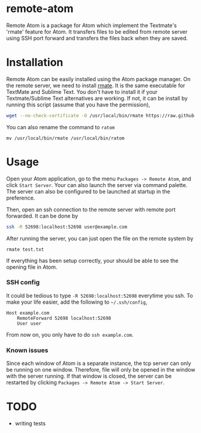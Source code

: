 # remote-atom

Remote Atom is a package for Atom which implement the Textmate's 'rmate'
feature for Atom. It transfers files to be edited from remote server using SSH
port forward and transfers the files back when they are saved.

# Installation
Remote Atom can be easily installed using the Atom package manager. On the
remote server, we need to install [rmate](https://github.com/aurora/rmate). It
is the same executable for TextMate and Sublime Text. You don't have to
install it if your Textmate/Sublime Text alternatives are working. If not, it
can be install by running this script (assume that you have the permission),

```bash
wget --no-check-certificate -O /usr/local/bin/rmate https://raw.github.com/aurora/rmate/master/rmate
```

You can also rename the command to `ratom`

```
mv /usr/local/bin/rmate /usr/local/bin/ratom
```

# Usage

Open your Atom application, go to the menu `Packages -> Remote Atom`,
and click `Start Server`. Your can also launch the server via command palette.
The server can also be configured to be launched at startup in the preference.

Then, open an ssh connection to the remote server with remote port forwarded.
It can be done by

```bash
ssh -R 52698:localhost:52698 user@example.com
```

After running the server, you can just open the file on the remote system by

```
rmate test.txt
```

If everything has been setup correctly, your should be able to see the opening file in Atom.

### SSH config
It could be tedious to type `-R 52698:localhost:52698` everytime you ssh. To make your
life easier, add the following to `~/.ssh/config`,

```
Host example.com
    RemoteForward 52698 localhost:52698
    User user
```

From now on, you only have to do `ssh example.com`.

### Known issues
Since each window of Atom is a separate instance, the tcp server can only be running
on one window. Therefore, file will only be opened in the window with the server running.
If that window is closed, the server can be restarted by clicking
`Packages -> Remote Atom -> Start Server`.


# TODO
- writing tests